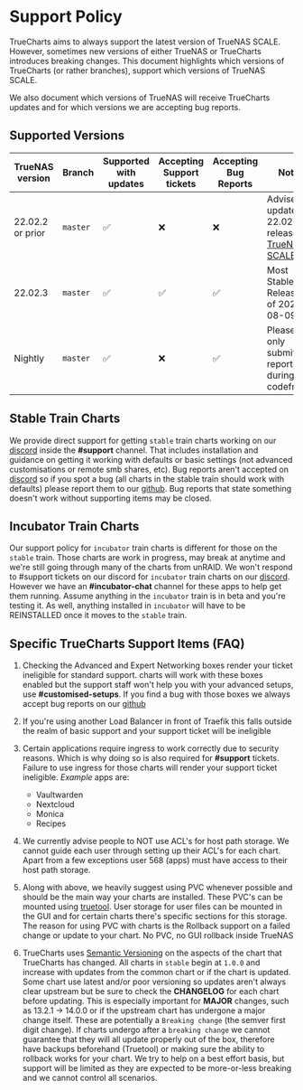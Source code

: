 # Support Policy

TrueCharts aims to always support the latest version of TrueNAS SCALE.
However, sometimes new versions of either TrueNAS or TrueCharts introduces breaking changes.
This document highlights which versions of TrueCharts (or rather branches), support which versions of TrueNAS SCALE.

We also document which versions of TrueNAS will receive TrueCharts updates and for which versions we are accepting bug reports.

## Supported Versions

| TrueNAS version  | Branch   | Supported with updates | Accepting Support tickets | Accepting Bug Reports | Notes                                                                                                          |
| ---------------- | -------- | ---------------------- | ------------------------- | -------------------- | -------------------------------------------------------------------------------------------------------------- |
| 22.02.2 or prior | `master` | :white_check_mark:     | :x:                       | :x:                  | Advised to update to 22.02.3 release of [TrueNAS SCALE](https://www.truenas.com/docs/scale/scalereleasenotes/) |
| 22.02.3          | `master` | :white_check_mark:     | :white_check_mark:        | :white_check_mark:   | Most Stable Release as of 2022-08-09                                                                           |
| Nightly          | `master` | :white_check_mark:     | :x:                       | :white_check_mark:   | Please only submit bug reports during codefreeze                                                                |

## Stable Train Charts

We provide direct support for getting `stable` train charts working on our [discord](https://discord.gg/tVsPTHWTtr) inside the **#support** channel.
That includes installation and guidance on getting it working with defaults or basic settings (not advanced customisations or remote smb shares, etc).
Bug reports aren't accepted on [discord](https://discord.gg/tVsPTHWTtr) so if you spot a bug (all charts in the stable train should work with defaults)
please report them to our [github](https://github.com/truecharts/charts/issues/new/choose). Bug reports that state something doesn't work without supporting items may be closed.

## Incubator Train Charts

Our support policy for `incubator` train charts is different for those on the `stable` train. Those charts are work in progress, 
may break at anytime and we're still going through many of the charts from unRAID. We won't respond to #support tickets on our discord for `incubator` train
charts on our [discord](https://discord.gg/tVsPTHWTtr). However we have an **#incubator-chat** channel for these apps to help get them running. Assume anything
in the `incubator` train is in beta and you're testing it. As well, anything installed in `incubator` will have to be REINSTALLED once it moves to the `stable` train.

## Specific TrueCharts Support Items (FAQ)

1. Checking the Advanced and Expert Networking boxes render your ticket ineligible for standard support.
   charts will work with these boxes enabled but the support staff won't help you with your advanced setups, use **#customised-setups**.
   If you find a bug with those boxes we always accept bug reports on our [github](https://github.com/truecharts/charts/issues/new/choose)

2. If you're using another Load Balancer in front of Traefik this falls outside the realm
   of basic support and your support ticket will be ineligible

3. Certain applications require ingress to work correctly due to security reasons.
   Which is why doing so is also required for **#support** tickets.
   Failure to use ingress for those charts will render your support ticket ineligible. *Example* apps are:
   - Vaultwarden
   - Nextcloud
   - Monica
   - Recipes

4. We currently advise people to NOT use ACL's for host path storage. We cannot guide each user through setting up their ACL's for each chart.
   Apart from a few exceptions user 568 (apps) must have access to their host path storage.

5. Along with above, we heavily suggest using PVC whenever possible and should be the main way your charts are installed.
   These PVC's can be mounted using [truetool](https://github.com/truecharts/truetool).
   User storage for user files can be mounted in the GUI and for certain charts there's specific sections for this storage.
   The reason for using PVC with charts is the Rollback support on a failed change or update to your chart. No PVC, no GUI rollback inside TrueNAS

6. TrueCharts uses [Semantic Versioning](https://semver.org/) on the aspects of the chart that TrueCharts has changed.
   All charts in `stable` begin at `1.0.0` and increase with updates from the common chart or if the chart is updated.
   Some chart use latest and/or poor versioning so updates aren't always clear upstream but be sure to check the **CHANGELOG** for each chart before updating.
   This is especially important for **MAJOR** changes, such as 13.2.1 -> 14.0.0 or if the upstream chart has undergone a major change itself.
   These are potentially a `Breaking change` (the semver first digit change). If charts undergo after a `breaking change` we cannot guarantee that they will
   all update properly out of the box, therefore have backups beforehand (Truetool) or making sure the ability to rollback works for your chart.
   We try to help on a best effort basis, but support will be limited as they are expected to be more-or-less breaking and we cannot control all scenarios.